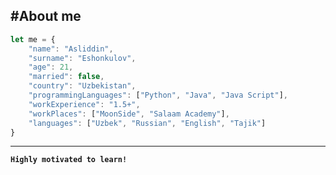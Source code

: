 #About me
---
```js
let me = {
    "name": "Asliddin",
    "surname": "Eshonkulov",
    "age": 21,
    "married": false,
    "country": "Uzbekistan",
    "programmingLanguages": ["Python", "Java", "Java Script"],
    "workExperience": "1.5+",
    "workPlaces": ["MoonSide", "Salaam Academy"],
    "languages": ["Uzbek", "Russian", "English", "Tajik"]
}
```
---
**`Highly motivated to learn!`**
